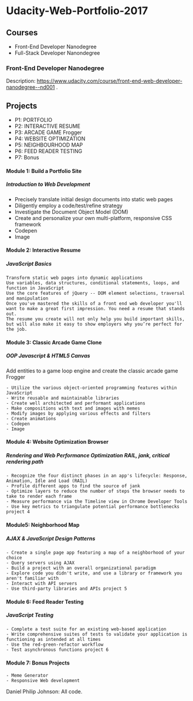 # Udacity-Web-Portfolio-2017

## Courses
- Front-End Developer Nanodegree
- Full-Stack Developer Nanondegree

### Front-End Developer Nanodegree
Description: https://www.udacity.com/course/front-end-web-developer-nanodegree--nd001 . 

Projects
-----------------

- P1: PORTFOLIO 	
- P2: INTERACTIVE RESUME
- P3: ARCADE GAME Frogger 	
- P4: WEBSITE OPTIMIZATION 	
- P5: NEIGHBOURHOOD MAP 	
- P6: FEED READER TESTING 
- P7: Bonus 


#### Module 1: Build a Portfolio Site
##### Introduction to Web Development

- Precisely translate initial design documents into static web pages
- Diligently employ a code/test/refine strategy
- Investigate the Document Object Model (DOM)
- Create and personalize your own multi-platform, responsive CSS framework 
- Codepen
- Image

#### Module 2: Interactive Resume
##### JavaScript Basics

    Transform static web pages into dynamic applications
    Use variables, data structures, conditional statements, loops, and function in JavaScript
    Use the core features of jQuery -- DOM element selections, traversal and manipulation
    Once you've mastered the skills of a front end web developer you'll want to make a great first impression. You need a resume that stands out.
    The resume you create will not only help you build important skills, but will also make it easy to show employers why you’re perfect for the job.

#### Module 3: Classic Arcade Game Clone  
##### OOP Javascript & HTML5 Canvas

Add entities to a game loop engine and create the classic arcade game Frogger

    - Utilize the various object-oriented programming features within JavaScript
    - Write reusable and maintainable libraries
    - Create well architected and performant applications
    - Make compositions with text and images with memes
    - Modify images by applying various effects and filters
    - Create animations
    - Codepen
    - Image

#### Module 4: Website Optimization Browser
##### Rendering and Web Performance Optimization RAIL, jank, critical rendering path
    - Recognize the four distinct phases in an app's lifecycle: Response, Animation, Idle and Load (RAIL)
    - Profile different apps to find the source of jank
    - Optimize layers to reduce the number of steps the browser needs to take to render each frame
    - Measure performance via the Timeline view in Chrome Developer Tools
    - Use key metrics to triangulate potential performance bottlenecks project 4

#### Module5: Neighborhood Map
##### AJAX & JavaScript Design Patterns

    - Create a single page app featuring a map of a neighborhood of your choice
    - Query servers using AJAX
    - Build a project with an overall organizational paradigm
    - Explore code you didn't write, and use a library or framework you aren't familiar with
    - Interact with API servers
    - Use third-party libraries and APIs project 5

#### Module 6: Feed Reader Testing
##### JavaScript Testing

    - Complete a test suite for an existing web-based application
    - Write comprehensive suites of tests to validate your application is functioning as intended at all times
    - Use the red-green-refactor workflow
    - Test asynchronous functions project 6

#### Module 7: Bonus Projects
    - Meme Generator
    - Responsive Web development

    
Daniel Philip Johnson: All code.
